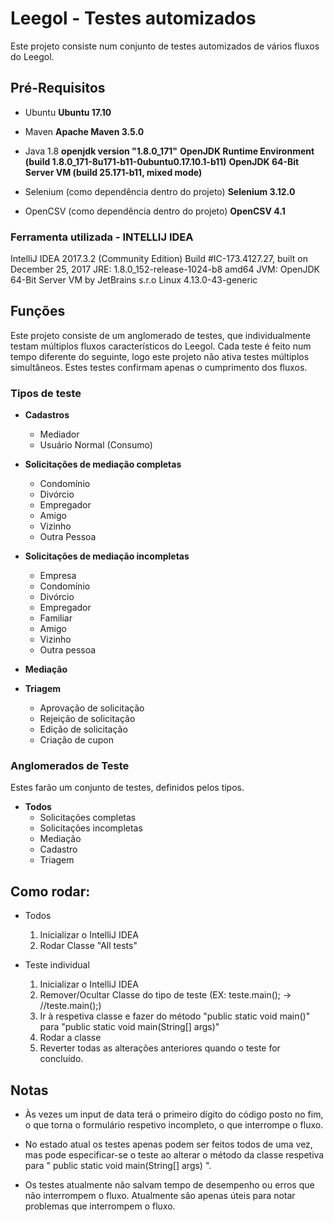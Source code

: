 # Leegol - Testes automizados
Este projeto consiste num conjunto de testes automizados de vários fluxos do Leegol. 

## Pré-Requisitos
- Ubuntu
__Ubuntu 17.10__

- Maven
__Apache Maven 3.5.0__

- Java 1.8
__openjdk version "1.8.0_171"__
__OpenJDK Runtime Environment (build 1.8.0_171-8u171-b11-0ubuntu0.17.10.1-b11)__
__OpenJDK 64-Bit Server VM (build 25.171-b11, mixed mode)__

- Selenium (como dependência dentro do projeto)
__Selenium 3.12.0__

- OpenCSV (como dependência dentro do projeto)
__OpenCSV 4.1__


### Ferramenta utilizada - __INTELLIJ IDEA__

IntelliJ IDEA 2017.3.2 (Community Edition)
Build #IC-173.4127.27, built on December 25, 2017
JRE: 1.8.0_152-release-1024-b8 amd64
JVM: OpenJDK 64-Bit Server VM by JetBrains s.r.o
Linux 4.13.0-43-generic


## Funções
Este projeto consiste de um anglomerado de testes, que individualmente testam múltiplos fluxos característicos do Leegol.
Cada teste é feito num tempo diferente do seguinte, logo este projeto não ativa testes múltiplos simultâneos.
Estes testes confirmam apenas o cumprimento dos fluxos.

### Tipos de teste

* __Cadastros__
  * Mediador
  * Usuário Normal (Consumo)

* __Solicitações de mediação completas__
  * Condomínio
  * Divórcio
  * Empregador
  * Amigo
  * Vizinho
  * Outra Pessoa

* __Solicitações de mediação incompletas__
  * Empresa
  * Condomínio
  * Divórcio
  * Empregador
  * Familiar
  * Amigo
  * Vizinho
  * Outra pessoa

* __Mediação__

* __Triagem__
  * Aprovação de solicitação
  * Rejeição de solicitação
  * Edição de solicitação
  * Criação de cupon

### Anglomerados de Teste
Estes farão um conjunto de testes, definidos pelos tipos.

* __Todos__
  * Solicitações completas
  * Solicitações incompletas
  * Mediação
  * Cadastro
  * Triagem

## Como rodar:
* Todos
  1. Inicializar o IntelliJ IDEA
  2. Rodar Classe "All tests"

* Teste individual
  1. Inicializar o IntelliJ IDEA
  2. Remover/Ocultar Classe do tipo de teste (EX: teste.main(); -> //teste.main();)
  3. Ir à respetiva classe e fazer do método "public static void main()" para "public static void main(String[] args)"
  4. Rodar a classe
  5. Reverter todas as alterações anteriores quando o teste for concluído.

## Notas
- Às vezes um input de data terá o primeiro dígito do código posto no fim, o que torna o formulário respetivo incompleto, o que interrompe o fluxo.

- No estado atual os testes apenas podem ser feitos todos de uma vez, mas pode especificar-se o teste ao alterar o método da classe respetiva para " public static void main(String[] args) ".

- Os testes atualmente não salvam tempo de desempenho ou erros que não interrompem o fluxo. Atualmente são apenas úteis para notar problemas que interrompem o fluxo.

 
